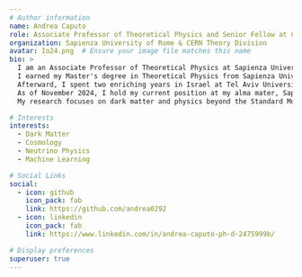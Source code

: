 ```yaml
---
# Author information
name: Andrea Caputo
role: Associate Professor of Theoretical Physics and Senior Fellow at CERN-TH
organization: Sapienza University of Rome & CERN Theory Division
avatar: Io24.png  # Ensure your image file matches this name
bio: >
  I am an Associate Professor of Theoretical Physics at Sapienza University of Rome and a Senior Fellow at CERN Theory Division in Geneva.  
  I earned my Master's degree in Theoretical Physics from Sapienza University in 2016, followed by a PhD at the University of Valencia under the supervision of Prof. Pilar Hernandez, supported by a Marie Curie Fellowship.  
  Afterward, I spent two enriching years in Israel at Tel Aviv University and the Weizmann Institute before joining CERN Theory Division in November 2022.  
  As of November 2024, I hold my current position at my alma mater, Sapienza University of Rome.  
  My research focuses on dark matter and physics beyond the Standard Model, with a strong emphasis on leveraging astrophysics and cosmology to uncover the universe's fundamental properties.

# Interests
interests:
  - Dark Matter
  - Cosmology
  - Neutrino Physics
  - Machine Learning

# Social Links
social:
  - icon: github
    icon_pack: fab
    link: https://github.com/andrea0292
  - icon: linkedin
    icon_pack: fab
    link: https://www.linkedin.com/in/andrea-caputo-ph-d-2475999b/

# Display preferences
superuser: true
---
```



